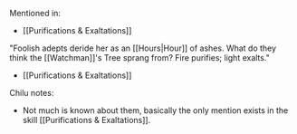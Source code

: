Mentioned in:
- [[Purifications & Exaltations]]

"Foolish adepts deride her as an [[Hours|Hour]] of ashes. What do they think the [[Watchman]]'s Tree sprang from? Fire purifies; light exalts."
- [[Purifications & Exaltations]]

Chilu notes:
- Not much is known about them, basically the only mention exists in the skill [[Purifications & Exaltations]].